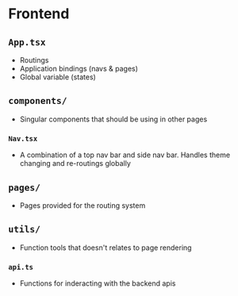 # Frontend

## `App.tsx`

- Routings
- Application bindings (navs & pages)
- Global variable (states)

## `components/`

- Singular components that should be using in other pages

### `Nav.tsx`

- A combination of a top nav bar and side nav bar. Handles theme changing and re-routings globally

## `pages/`

- Pages provided for the routing system

## `utils/`

- Function tools that doesn't relates to page rendering

### `api.ts`

- Functions for inderacting with the backend apis